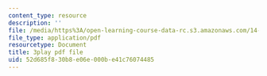 ```yaml
---
content_type: resource
description: ''
file: /media/https%3A/open-learning-course-data-rc.s3.amazonaws.com/14-01sc-principles-of-microeconomics-fall-2011/52d685f830b8e06e000be41c76074485_kEJf57FF0Vs.pdf
file_type: application/pdf
resourcetype: Document
title: 3play pdf file
uid: 52d685f8-30b8-e06e-000b-e41c76074485
---
```

